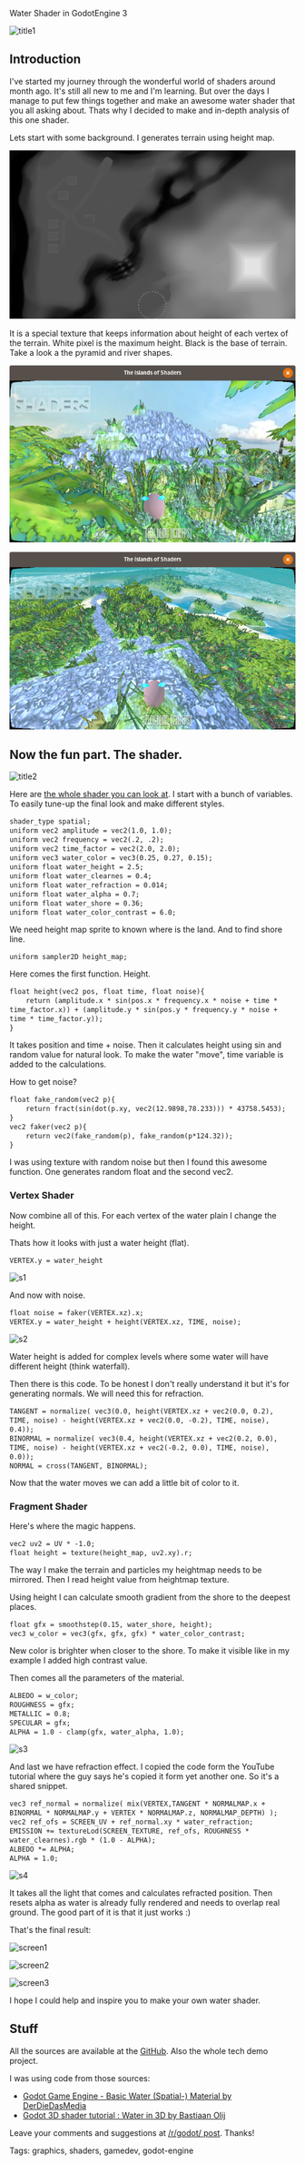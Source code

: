 Water Shader in GodotEngine 3

![title1](assets/shaders/title1.gif)

## Introduction

I've started my journey through the wonderful world of shaders around  month ago. It's still all new to me and I'm learning. But over the days  I manage to put few things together and make an awesome water shader  that you all asking about. Thats why I decided to make and in-depth  analysis of this one shader.

Lets start with some background. I generates terrain using height map. 

![heightmap](assets/shaders/heightmap.png)

It is a special texture that keeps information about height of each  vertex of the terrain. White pixel is the maximum height. Black is the  base of terrain. Take a look a the pyramid and river shapes.

![i1](assets/shaders/i1.png)

![i2](assets/shaders/i2.png)

## Now the fun part. The shader.

![title2](http://krzysztofjankowski.com/blog/assets/shaders/title2.gif)

Here are [the whole shader you can look at](https://github.com/w84death/the-islands-of-shaders/blob/master/features/water/code/water.shader). I start with a bunch of variables. To easily tune-up the final look and make different styles.

```
shader_type spatial;
uniform vec2 amplitude = vec2(1.0, 1.0);
uniform vec2 frequency = vec2(.2, .2);
uniform vec2 time_factor = vec2(2.0, 2.0);
uniform vec3 water_color = vec3(0.25, 0.27, 0.15);
uniform float water_height = 2.5;
uniform float water_clearnes = 0.4;
uniform float water_refraction = 0.014;
uniform float water_alpha = 0.7;
uniform float water_shore = 0.36;
uniform float water_color_contrast = 6.0;
```

We need height map sprite to known where is the land. And to find shore line.

```
uniform sampler2D height_map;
```

Here comes the first function. Height. 

```
float height(vec2 pos, float time, float noise){
	return (amplitude.x * sin(pos.x * frequency.x * noise + time * time_factor.x)) + (amplitude.y * sin(pos.y * frequency.y * noise + time * time_factor.y));
}
```

It takes position and time + noise. Then it calculates height using  sin and random value for natural look. To make the water "move", time  variable is added to the calculations.

How to get noise?

```
float fake_random(vec2 p){
	return fract(sin(dot(p.xy, vec2(12.9898,78.233))) * 43758.5453);
}
vec2 faker(vec2 p){
	return vec2(fake_random(p), fake_random(p*124.32));
}
```

I was using texture with random noise but then I found this awesome function. One generates random float and the second vec2.

### Vertex Shader

Now combine all of this. For each vertex of the water plain I change the height.

Thats how it looks with just a water height (flat).

```
VERTEX.y = water_height
```

![s1](http://krzysztofjankowski.com/blog/assets/shaders/s1.png)

And now with noise.

```
float noise = faker(VERTEX.xz).x;
VERTEX.y = water_height + height(VERTEX.xz, TIME, noise);
```

![s2](http://krzysztofjankowski.com/blog/assets/shaders/s2.png)

Water height is added for complex levels where some water will have different height (think waterfall).

Then there is this code. To be honest I don't really understand it  but it's for generating normals. We will need this for refraction.

```
TANGENT = normalize( vec3(0.0, height(VERTEX.xz + vec2(0.0, 0.2), TIME, noise) - height(VERTEX.xz + vec2(0.0, -0.2), TIME, noise), 0.4));
BINORMAL = normalize( vec3(0.4, height(VERTEX.xz + vec2(0.2, 0.0), TIME, noise) - height(VERTEX.xz + vec2(-0.2, 0.0), TIME, noise), 0.0));
NORMAL = cross(TANGENT, BINORMAL);
```

Now that the water moves we can add a little bit of color to it. 

### Fragment Shader

Here's where the magic happens.

```
vec2 uv2 = UV * -1.0;
float height = texture(height_map, uv2.xy).r;
```

The way I make the terrain and particles my heightmap needs to be mirrored. Then I read height value from heightmap texture.

Using height I can calculate smooth gradient from the shore to the deepest places.

```
float gfx = smoothstep(0.15, water_shore, height);
vec3 w_color = vec3(gfx, gfx, gfx) * water_color_contrast;
```

New color is brighter when closer to the shore. To make it visible like in my example I added high contrast value.

Then comes all the parameters of the material.

```
ALBEDO = w_color;
ROUGHNESS = gfx;
METALLIC = 0.8;
SPECULAR = gfx;
ALPHA = 1.0 - clamp(gfx, water_alpha, 1.0);
```

![s3](http://krzysztofjankowski.com/blog/assets/shaders/s3.png)

And last we have refraction effect. I copied the code form the  YouTube tutorial where the guy says he's copied it form yet another one.  So it's a shared snippet.

```
vec3 ref_normal = normalize( mix(VERTEX,TANGENT * NORMALMAP.x + BINORMAL * NORMALMAP.y + VERTEX * NORMALMAP.z, NORMALMAP_DEPTH) );
vec2 ref_ofs = SCREEN_UV + ref_normal.xy * water_refraction;
EMISSION += textureLod(SCREEN_TEXTURE, ref_ofs, ROUGHNESS * water_clearnes).rgb * (1.0 - ALPHA);
ALBEDO *= ALPHA;
ALPHA = 1.0;
```

![s4](http://krzysztofjankowski.com/blog/assets/shaders/s4.png)

It takes all the light that comes and calculates refracted position.  Then resets alpha as water is already fully rendered and needs to  overlap real ground. The good part of it is that it just works :)

That's the final result:

![screen1](http://krzysztofjankowski.com/blog/assets/shaders/screen1.png)

![screen2](http://krzysztofjankowski.com/blog/assets/shaders/screen2.png)

![screen3](http://krzysztofjankowski.com/blog/assets/shaders/screen3.png)

I hope I could help and inspire you to make your own water shader.

## Stuff

All the sources are available at the [GitHub](https://github.com/w84death/the-islands-of-shaders). Also the whole tech demo project.

I was using code from those sources:

- [Godot Game Engine - Basic Water (Spatial-) Material by DerDieDasMedia](https://youtu.be/jbYrpKWTlpw)
- [Godot 3D shader tutorial : Water in 3D by Bastiaan Olij](https://youtu.be/vm9Sdvhq6ho)

Leave your comments and suggestions at [/r/godot/ post](https://www.reddit.com/r/godot/comments/8uc3tt/teardown_of_the_water_shader_in_godotengine_3/). Thanks!

Tags: graphics, shaders, gamedev, godot-engine
